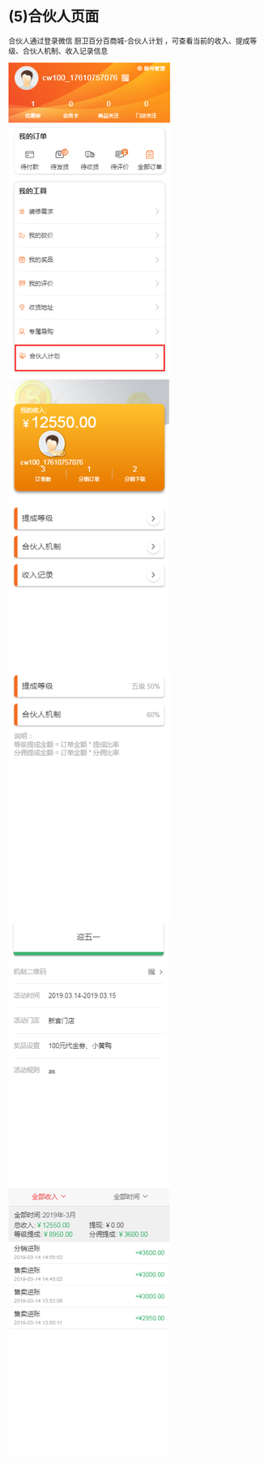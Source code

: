 # (5)合伙人页面

合伙人通过登录微信 厨卫百分百商城-合伙人计划 ，可查看当前的收入、提成等级、合伙人机制、收入记录信息

![](images/screenshot_1554801589315.jpg)
![](images/screenshot_1554801594219.jpg)
![](images/screenshot_1554801611122.jpg)
![](images/screenshot_1554801618723.jpg)
![](images/screenshot_1554801621315.jpg)
